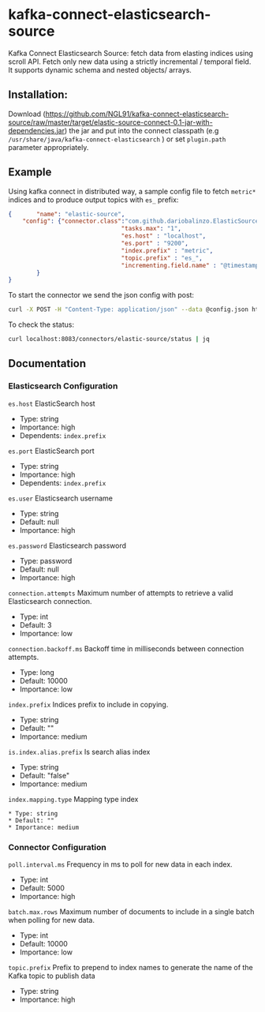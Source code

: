 # kafka-connect-elasticsearch-source
Kafka Connect Elasticsearch Source: fetch data from elasting indices using scroll API. Fetch only new data using a strictly incremental / temporal field.
 It supports dynamic schema and nested objects/ arrays.

## Installation:

  Download (https://github.com/NGL91/kafka-connect-elasticsearch-source/raw/master/target/elastic-source-connect-0.1-jar-with-dependencies.jar) the jar and put into the connect classpath (e.g ``/usr/share/java/kafka-connect-elasticsearch`` ) or set ``plugin.path`` parameter appropriately.

## Example
Using kafka connect in distributed way, a sample config file to fetch ``metric*`` indices and to produce output topics with ``es_`` prefix:


```json
{       "name": "elastic-source",
    "config": {"connector.class":"com.github.dariobalinzo.ElasticSourceConnector",
                                "tasks.max": "1",
                                "es.host" : "localhost",
                                "es.port" : "9200",
                                "index.prefix" : "metric",
                                "topic.prefix" : "es_",
                                "incrementing.field.name" : "@timestamp"
        }
}
```
To start the connector we send the json config with post:
```bash
curl -X POST -H "Content-Type: application/json" --data @config.json http://localhost:8083/connectors | jq
  ```

To check the status:
```bash
curl localhost:8083/connectors/elastic-source/status | jq
  ```


## Documentation

### Elasticsearch Configuration

``es.host``
  ElasticSearch host

  * Type: string
  * Importance: high
  * Dependents: ``index.prefix``

``es.port``
  ElasticSearch port

  * Type: string
  * Importance: high
  * Dependents: ``index.prefix``

``es.user``
  Elasticsearch username

  * Type: string
  * Default: null
  * Importance: high

``es.password``
  Elasticsearch password

  * Type: password
  * Default: null
  * Importance: high

``connection.attempts``
  Maximum number of attempts to retrieve a valid Elasticsearch connection.

  * Type: int
  * Default: 3
  * Importance: low

``connection.backoff.ms``
  Backoff time in milliseconds between connection attempts.

  * Type: long
  * Default: 10000
  * Importance: low

``index.prefix``
  Indices prefix to include in copying.

  * Type: string
  * Default: ""
  * Importance: medium
 
 ``is.index.alias.prefix``
   Is search alias index 
 
   * Type: string
   * Default: "false"
   * Importance: medium
   
 ``index.mapping.type``
    Mapping type index
    
    * Type: string
    * Default: ""
    * Importance: medium 
    


### Connector Configuration

``poll.interval.ms``
  Frequency in ms to poll for new data in each index.

  * Type: int
  * Default: 5000
  * Importance: high

``batch.max.rows``
  Maximum number of documents to include in a single batch when polling for new data.

  * Type: int
  * Default: 10000
  * Importance: low

``topic.prefix``
  Prefix to prepend to index names to generate the name of the Kafka topic to publish data

  * Type: string
  * Importance: high
  